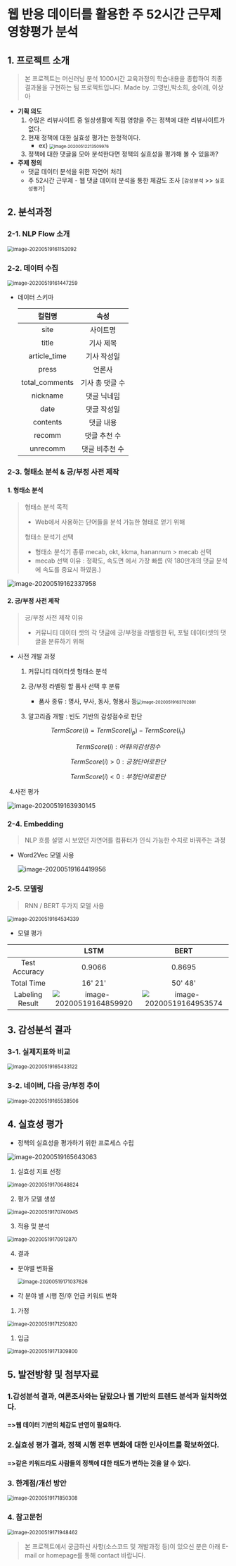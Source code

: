 # **웹 반응 데이터를 활용한 주 52시간 근무제 영향평가 분석**



## 1. 프로젝트 소개

> 본 프로젝트는 머신러닝 분석 1000시간 교육과정의 학습내용을 종합하여 최종 결과물을 구현하는 팀 프로젝트입니다. Made by. 고영빈,박소희, 송이레, 이상아

* **기획 의도**
  1. 수많은 리뷰사이트 중 일상생활에 직접 영향을 주는 정책에 대한 리뷰사이트가 없다.
  2. 현재 정책에 대한 실효성 평가는 한정적이다.
     * ex) <img src="./img/image-20200512213509976.png" alt="image-20200512213509976" style="zoom:67%;" />
  3. 정책에 대한 댓글을 모아 분석한다면 정책의 실효성을 평가해 볼 수 있을까?
* **주제 정의**
  * 댓글 데이터 분석을 위한 자연어 처리
  * 주 52시간 근무제 - 웹 댓글 데이터 분석을 통한 체감도 조사 [`감성분석`  >>  `실효성평가`]





## 2. 분석과정

### 2-1. NLP Flow 소개

<img src="Readme.assets/image-20200519161152092.png" alt="image-20200519161152092" style="zoom:80%;" />



### 2-2. 데이터 수집

<img src="Readme.assets/image-20200519161447259.png" alt="image-20200519161447259" style="zoom:80%;" />

* 데이터 스키마

  |     컬럼명     |      속성       |
  | :------------: | :-------------: |
  |      site      |    사이트명     |
  |     title      |    기사 제목    |
  |  article_time  |   기사 작성일   |
  |     press      |     언론사      |
  | total_comments | 기사 총 댓글 수 |
  |    nickname    |   댓글 닉네임   |
  |      date      |   댓글 작성일   |
  |    contents    |    댓글 내용    |
  |     recomm     |  댓글 추천 수   |
  |    unrecomm    | 댓글 비추천 수  |



### 2-3. 형태소 분석 & 긍/부정 사전 제작

#### 1. 형태소 분석

> 형태소 분석 목적
>
> - Web에서 사용하는 단어들을 분석 가능한 형태로 얻기 위해
>
> 형태소 분석기 선택
>
> * 형태소 분석기 종류 mecab, okt, kkma, hanannum > mecab 선택
> * mecab 선택 이유 : 정확도, 속도면 에서 가장 빠름 (약 180만개의 댓글 분석에 속도를 중요시 하였음.)

![image-20200519162337958](Readme.assets/image-20200519162337958.png)

#### 2. 긍/부정 사전 제작

> 긍/부정 사전 제작 이유
>
> * 커뮤니티 데이터 셋의 각 댓글에 긍/부정을 라벨링한 뒤, 포털 데이터셋의 댓글을 분류하기 위해



* 사전 개발 과정

  1. 커뮤니티 데이터셋 형태소 분석

  2. 긍/부정 라벨링 할 품사 선택 후 분류

     - 품사 종류 : 명사, 부사, 동사, 형용사 등<img src="Readme.assets/image-20200519163702881.png" alt="image-20200519163702881" style="zoom: 67%;" />

  3. 알고리즘 개발 : 빈도 기반의 감성점수로 판단

     

$$
TermScore(i) = TermScore(i_p) - TermScore(i_n)
$$

$$
TermScore(i) : 어휘 i의 감성점수
$$

$$
TermScore(i) > 0 : 긍정단어로 판단
$$

$$
TermScore(i) < 0 : 부정단어로 판단
$$

​		4.사전 평가 

![image-20200519163930145](Readme.assets/image-20200519163930145.png)

### 2-4. Embedding

> NLP 흐름 설명 시 보았던 자연어를 컴퓨터가 인식 가능한 수치로 바꿔주는 과정

* Word2Vec 모델 사용

  ![image-20200519164419956](Readme.assets/image-20200519164419956.png)





### 2-5. 모델링

> RNN / BERT 두가지 모델 사용

<img src="Readme.assets/image-20200519164534339.png" alt="image-20200519164534339" style="zoom:80%;" />

* 모델 평가

|                 |                             LSTM                             |                             BERT                             |
| :-------------: | :----------------------------------------------------------: | :----------------------------------------------------------: |
|  Test Accuracy  |                            0.9066                            |                            0.8695                            |
|   Total Time    |                           16' 21'                            |                           50' 48'                            |
| Labeling Result | ![image-20200519164859920](Readme.assets/image-20200519164859920.png) | ![image-20200519164953574](Readme.assets/image-20200519164953574.png) |





## 3. 감성분석 결과

### 3-1. 실제지표와 비교

<img src="Readme.assets/image-20200519165433122.png" alt="image-20200519165433122" style="zoom:80%;" />



### 3-2. 네이버, 다음 긍/부정 추이 

<img src="Readme.assets/image-20200519165538506.png" alt="image-20200519165538506" style="zoom:80%;" />





## 4. 실효성 평가

* 정책의 실효성을 평가하기 위한 프로세스 수립

![image-20200519165643063](Readme.assets/image-20200519165643063.png)

1. 실효성 지표 선정

<img src="Readme.assets/image-20200519170648824.png" alt="image-20200519170648824" style="zoom:80%;" />

2. 평가 모델 생성

<img src="Readme.assets/image-20200519170740945.png" alt="image-20200519170740945" style="zoom: 80%;" />

3. 적용 및 분석

<img src="Readme.assets/image-20200519170912870.png" alt="image-20200519170912870" style="zoom:80%;" />

4. 결과

* 분야별 변화율

  <img src="Readme.assets/image-20200519171037626.png" alt="image-20200519171037626" style="zoom:80%;" />

* 각 분야 별 시행 전/후 언급 키워드 변화

1. 가정

<img src="Readme.assets/image-20200519171250820.png" alt="image-20200519171250820" style="zoom:80%;" />

1. 임금

<img src="Readme.assets/image-20200519171309800.png" alt="image-20200519171309800" style="zoom:80%;" />





## 5. 발전방향 및 첨부자료

### **1.감성분석 결과, 여론조사와는 달랐으나 웹 기반의 트렌드 분석과 일치하였다**.

#### =>웹 데이터 기반의 체감도 반영이 필요하다.



### **2.실효성 평가 결과, 정책 시행 전후 변화에 대한 인사이트를 확보하였다.**

#### =>같은 키워드라도 사람들의 정책에 대한 태도가 변하는 것을 알 수 있다.



### 3. 한계점/개선 방안

<img src="Readme.assets/image-20200519171850308.png" alt="image-20200519171850308" style="zoom:80%;" />



### 4. 참고문헌

<img src="Readme.assets/image-20200519171948462.png" alt="image-20200519171948462" style="zoom:80%;" />





> 본 프로젝트에서 궁금하신 사항(소스코드 및 개발과정 등)이 있으신 분은 아래 E-mail or homepage를 통해 contact 바랍니다.